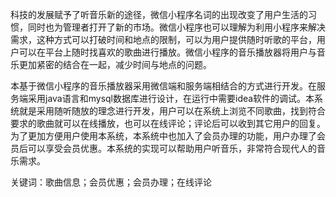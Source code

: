 科技的发展赋予了听音乐新的途径，微信小程序名词的出现改变了用户生活的习惯，同时也为管理者打开了新的市场。微信小程序也可以理解为利用小程序来解决需求，这种方式可以打破时间和地点的限制，可以为用户提供随时听歌的平台，用户可以在平台上随时找喜欢的歌曲进行播放。微信小程序的音乐播放器将用户与音乐更加紧密的结合在一起，减少时间与地点的问题。

本基于微信小程序的音乐播放器采用微信端和服务端相结合的方式进行开发。在服务端采用java语言和mysql数据库进行设计，在运行中需要idea软件的调试。本系统就是采用随听随放的理念进行开发，用户可以在系统上浏览不同歌曲，找到符合要求的歌曲就可以在线播放，也可以在线评论；评论后可以收到其它用户的回复。为了更加方便用户使用本系统，本系统中也加入了会员办理的功能，用户办理了会员后可以享受会员优惠。本系统的实现可以帮助用户听音乐，非常符合现代人的音乐需求。

关键词：歌曲信息；会员优惠；会员办理；在线评论
